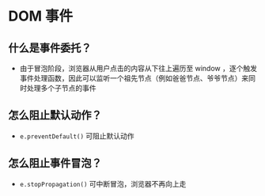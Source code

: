# DOM 事件

## 什么是事件委托？

- 由于冒泡阶段，浏览器从用户点击的内容从下往上遍历至 window ，逐个触发事件处理函数，因此可以监听一个祖先节点（例如爸爸节点、爷爷节点）来同时处理多个子节点的事件

## 怎么阻止默认动作？

* `e.preventDefault()` 可阻止默认动作

## 怎么阻止事件冒泡？

- `e.stopPropagation()` 可中断冒泡，浏览器不再向上走